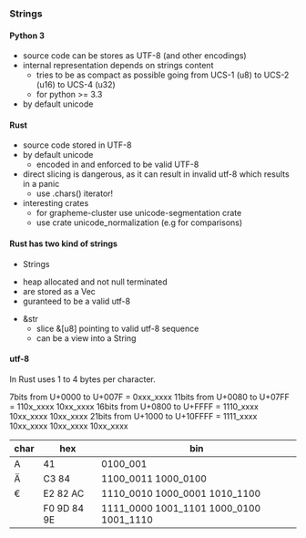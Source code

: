 ### Strings

#### Python 3
  - source code can be stores as UTF-8 (and other encodings)
  - internal representation depends on strings content
    * tries to be as compact as possible going from UCS-1 (u8) to UCS-2 (u16) to UCS-4 (u32)
    * for python >= 3.3
  - by default unicode

#### Rust
  - source code stored in UTF-8
  - by default unicode 
    * encoded in and enforced to be valid UTF-8 
  - direct slicing is dangerous, as it can result in invalid utf-8 which results in a panic
    * use .chars() iterator!
  - interesting crates
    * for grapheme-cluster use unicode-segmentation crate 
    * use crate unicode_normalization (e.g for comparisons)

#### Rust has two kind of strings 

- Strings 
 * heap allocated and not null terminated
 * are stored as a Vec<u8>
 * guranteed to be a valid utf-8 

- &str 
  * slice &[u8] pointing to valid utf-8 sequence
  * can be a view into a String

#### utf-8 
In Rust uses 1 to 4 bytes per character.

 7bits from U+0000 to U+007F = 0xxx_xxxx
11bits from U+0080 to U+07FF = 110x_xxxx 10xx_xxxx 
16bits from U+0800 to U+FFFF = 1110_xxxx 10xx_xxxx 10xx_xxxx
21bits from U+1000 to U+10FFFF = 1111_xxxx 10xx_xxxx 10xx_xxxx 10xx_xxxx


|char | hex           | bin
|-----|---------------|------
|A    | 41            | 0100_001
|Ä    | C3 84         | 1100_0011 1000_0100
|€    | E2 82 AC      | 1110_0010 1000_0001 1010_1100
|     | F0 9D 84 9E   | 1111_0000 1001_1101 1000_0100 1001_1110



